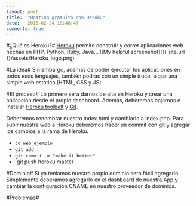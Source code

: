 ```yaml
---
layout: post
title:  "Hosting gratuito con Heroku"
date:   2015-02-24 18:46:47
comments: true
---
```

#¿Qué es Heroku?#
[Heroku] permite construir y correr aplicaciones web hechas en PHP, Python, Ruby, Java...
![My helpful screenshot]({{ site.url }}/assets/Heroku_logo.png)

#La idea#
Sin embargo, además de poder ejecutar tus aplicaciones en todos esos lenguajes, también podrás con un simple truco, alojar una simple  web estática (HTML, CSS y JS).

#El proceso#
Lo primero será darnos de alta en Heroku y crear una aplicación desde el propio dashboard.
Además, deberemos bajarnos e instalar [Heroku toolbelt] y [Git].

Deberemos renombrar nuestro index.html y cambiarlo a index.php.
Para subir nuestra web a Heroku deberemos hacer un commit con git y agregar los cambios a la rama de Heroku.

* `cd web_ejemplo`
* `git add .`
* `git commit -m "make it better"`
* `git push heroku master

#Dominio#
Si ya teniamos nuestro propio dominio será fácil agregarlo. Simplemente deberamos agregarlo en el dashboard de nuestra App y cambiar la configuración CNAME en nuestro proveedor de dominios.


#Problemas#


[Heroku]: http://heroku.com
[Heroku toolbelt]: https://toolbelt.heroku.com/
[Git]: http://git-scm.com/
